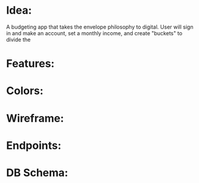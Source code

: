# Idea:
A budgeting app that takes the envelope philosophy to digital.
User will sign in and make an account, set a monthly income, and create "buckets" to divide the 
# Features:

# Colors:

# Wireframe:

# Endpoints:

# DB Schema:
